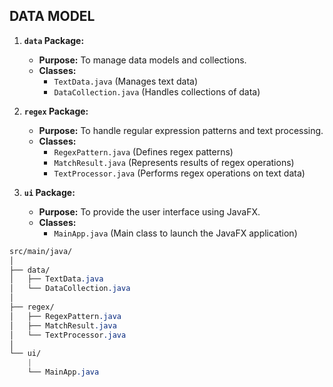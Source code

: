 
## DATA MODEL

1. **`data` Package:**

    - **Purpose:** To manage data models and collections.
    - **Classes:**
        - `TextData.java` (Manages text data)
        - `DataCollection.java` (Handles collections of data)

2. **`regex` Package:**

    - **Purpose:** To handle regular expression patterns and text processing.
    - **Classes:**
        - `RegexPattern.java` (Defines regex patterns)
        - `MatchResult.java` (Represents results of regex operations)
        - `TextProcessor.java` (Performs regex operations on text data)

3. **`ui` Package:**

    - **Purpose:** To provide the user interface using JavaFX.
    - **Classes:**
        - `MainApp.java` (Main class to launch the JavaFX application)



```css
src/main/java/
│
├── data/
│   ├── TextData.java
│   └── DataCollection.java
│
├── regex/
│   ├── RegexPattern.java
│   ├── MatchResult.java
│   └── TextProcessor.java
│
└── ui/
    |
    └── MainApp.java

```
